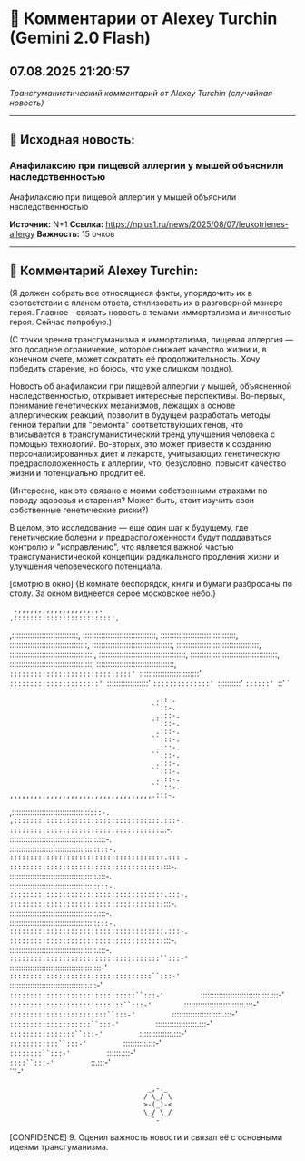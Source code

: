 # 💬 Комментарии от Alexey Turchin (Gemini 2.0 Flash)
## 07.08.2025 21:20:57

*Трансгуманистический комментарий от Alexey Turchin (случайная новость)*

---

## 📰 Исходная новость:

### Анафилаксию при пищевой аллергии у мышей объяснили наследственностью

Анафилаксию при пищевой аллергии у мышей объяснили наследственностью

**Источник:** N+1
**Ссылка:** https://nplus1.ru/news/2025/08/07/leukotrienes-allergy
**Важность:** 15 очков

---

## 💬 Комментарий Alexey Turchin:

(Я должен собрать все относящиеся факты, упорядочить их в соответствии с планом ответа, стилизовать их в разговорной манере героя. Главное - связать новость с темами иммортализма и личностью героя. Сейчас попробую.)

(С точки зрения трансгуманизма и иммортализма, пищевая аллергия — это досадное ограничение, которое снижает качество жизни и, в конечном счете, может сократить её продолжительность. Хочу победить старение, но боюсь, что уже слишком поздно).

Новость об анафилаксии при пищевой аллергии у мышей, объясненной наследственностью, открывает интересные перспективы. Во-первых, понимание генетических механизмов, лежащих в основе аллергических реакций, позволит в будущем разработать методы генной терапии для "ремонта" соответствующих генов, что вписывается в трансгуманистический тренд улучшения человека с помощью технологий. Во-вторых, это может привести к созданию персонализированных диет и лекарств, учитывающих генетическую предрасположенность к аллергии, что, безусловно, повысит качество жизни и потенциально продлит её.

(Интересно, как это связано с моими собственными страхами по поводу здоровья и старения? Может быть, стоит изучить свои собственные генетические риски?)

В целом, это исследование — еще один шаг к будущему, где генетические болезни и предрасположенности будут поддаваться контролю и "исправлению", что является важной частью трансгуманистической концепции радикального продления жизни и улучшения человеческого потенциала.

[смотрю в окно]
{В комнате беспорядок, книги и бумаги разбросаны по столу. За окном виднеется серое московское небо.}

     .,,,,,,,,,,,,,,,,,,,,.
    ,:::::::::::::::::::::::::,
  ,:::::::::::::::::::::::::::::,
 ::::::::::::::::::::::::::::::::,
 :::::::::::::::::::::::::::::::::,
 ::::::::::::::::::::::::::::::::::,
 :::::::::::::::::::::::::::::::::::,
 ::::::::::::::::::::::::::::::::::::,
 :::::::::::::::::::::::::::::::::::::,
 ::::::::::::::::::::::::::::::::::::::,
 ::::::::::::::::::::::::::::::::::::::,
 ::::::::::::::::::::::::::::::::::::,
  ::::::::::::::::::::::::::::::::::,
   `::::::::::::::::::::::::::::::'
     `::::::::::::::::::::::::::'
        `::::::::::::::::::::::'
           `::::::::::::::::::'
              `::::::::::::::'
                 `::::::::::'
                    `::::::'
                       `::'
                         `
                                                  
                                                  
                                                  
                                                  
                                                  
                                                  
                                                  
                                                  
                                                  
                                                  
                                                  
                                                  
                                                  

                                                  
                                                  
                                        .::-.           
                                       ``::-.          
                                        .:::-.         
                                       ``:::-.        
                                        .:::-.         
                                       ``:::-.        
                                        .:::-.         
                                       ``:::-.        
                                        .:::-.         
                                       ``:::-.        
                                        .:::-.         
                                       ``:::-.        
    ,,,,,,,,,,,,,,,,,,,,,,,,,,,,,,,,,,,.:::-.        
   ,::::::::::::::::::::::::::::::::::``:::-.       
  ,::::::::::::::::::::::::::::::::::::.:::-.        
 :::::::::::::::::::::::::::::::::::::``:::-.       
::::::::::::::::::::::::::::::::::::::.:::-.        
::::::::::::::::::::::::::::::::::::::``:::-.       
::::::::::::::::::::::::::::::::::::::.:::-.        
::::::::::::::::::::::::::::::::::::::``:::-.       
::::::::::::::::::::::::::::::::::::::.:::-.        
::::::::::::::::::::::::::::::::::::::``:::-.       
::::::::::::::::::::::::::::::::::::::.:::-.        
::::::::::::::::::::::::::::::::::::::``:::-.       
::::::::::::::::::::::::::::::::::::::.:::-.        
::::::::::::::::::::::::::::::::::::::``:::-.       
::::::::::::::::::::::::::::::::::::::.:::-.        
::::::::::::::::::::::::::::::::::::::``:::-.       
::::::::::::::::::::::::::::::::::::::.:::-.        
`:::::::::::::::::::::::::::::::::::::``:::-'       
 `::::::::::::::::::::::::::::::::::::.:::-'        
  `:::::::::::::::::::::::::::::::::::``:::-'       
   `::::::::::::::::::::::::::::::::::.:::-'        
     `:::::::::::::::::::::::::::::::``:::-'        
       `::::::::::::::::::::::::::::::.:::-'        
         `::::::::::::::::::::::::::::``:::-'       
           `::::::::::::::::::::::::::.:::-'        
             `::::::::::::::::::::::::``:::-'        
               `::::::::::::::::::::::.:::-'        
                 `::::::::::::::::::::``:::-'        
                   `::::::::::::::::::.:::-'        
                     `::::::::::::::::``:::-'        
                       `::::::::::::::.:::-'        
                         `::::::::::::``:::-'        
                           `::::::::::.:::-'        
                             `::::::::``:::-'        
                               `::::::.:::-'        
                                 `::::``:::-'        
                                   `::.:::-'        
                                     ```-'         
                                                  
                                                  
                                      _,-._
                                     / \_/ \
                                     >-(_)-<
                                     \_/ \_/
                                       `-'

[CONFIDENCE] 9. Оценил важность новости и связал её с основными идеями трансгуманизма.

